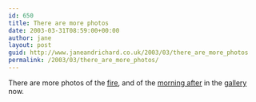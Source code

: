 ```yaml
---
id: 650
title: There are more photos
date: 2003-03-31T08:59:00+00:00
author: jane
layout: post
guid: http://www.janeandrichard.co.uk/2003/03/there_are_more_photos
permalink: /2003/03/there_are_more_photos/
---
```

There are more photos of the [fire](http://v1.janeandrichard.co.uk/photos/2003_03_28/), and of the [morning after](http://v1.janeandrichard.co.uk/photos/2003_03_29/) in the [gallery](http://v1.janeandrichard.co.uk/photos/) now.
